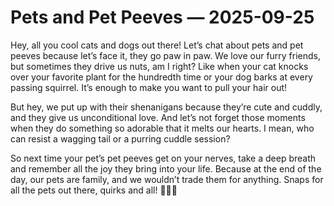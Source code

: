 # Pets and Pet Peeves — 2025-09-25

Hey, all you cool cats and dogs out there! Let’s chat about pets and pet peeves because let’s face it, they go paw in paw. We love our furry friends, but sometimes they drive us nuts, am I right? Like when your cat knocks over your favorite plant for the hundredth time or your dog barks at every passing squirrel. It’s enough to make you want to pull your hair out!

But hey, we put up with their shenanigans because they’re cute and cuddly, and they give us unconditional love. And let’s not forget those moments when they do something so adorable that it melts our hearts. I mean, who can resist a wagging tail or a purring cuddle session?

So next time your pet’s pet peeves get on your nerves, take a deep breath and remember all the joy they bring into your life. Because at the end of the day, our pets are family, and we wouldn’t trade them for anything. Snaps for all the pets out there, quirks and all! 🐾🐶🐱
